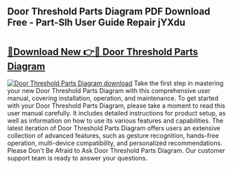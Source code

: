 ## Door Threshold Parts Diagram PDF Download Free - Part-Slh User Guide Repair jYXdu

# <h2><a href="http://dfj42a.blite.top/?on=Door+Threshold+Parts+Diagram">🔗Download New 👉🔴 Door Threshold Parts Diagram</a></h2>

[![Door Threshold Parts Diagram download](https://i.imgur.com/lujVjoI.png)](http://dfj42a.blite.top/?on=Door+Threshold+Parts+Diagram)
Take the first step in mastering your new Door Threshold Parts Diagram with this comprehensive user manual, covering installation, operation, and maintenance. To get started with your Door Threshold Parts Diagram, please take a moment to read this user manual carefully. It includes detailed instructions for product setup, as well as information on how to use its various features and capabilities. The latest iteration of Door Threshold Parts Diagram offers users an extensive collection of advanced features, such as gesture recognition, hands-free operation, multi-device compatibility, and personalized recommendations. Please Don't Be Afraid to Ask Door Threshold Parts Diagram. Our customer support team is ready to answer your questions.
